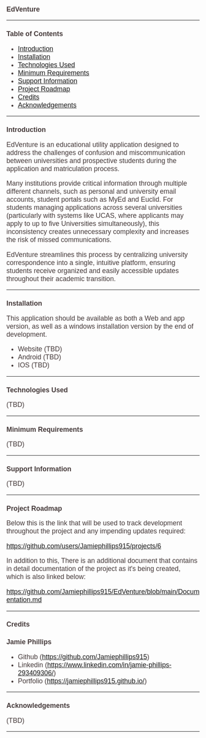 # EdVenture

---
## Table of Contents

- [Introduction](#Introduction)
- [Installation](#Installation)
- [Technologies Used](#Technologies-Used)
- [Minimum Requirements](#Minimum-Requirements)
- [Support Information](#Support-Information)
- [Project Roadmap](#Project-Roadmap)
- [Credits](#Credits)
- [Acknowledgements](#Acknowledgements)

---

## Introduction 
<a id="Introduction"></a>

EdVenture is an educational utility application designed to address the
challenges of confusion and miscommunication between universities and
prospective students during the application and matriculation process.

Many institutions provide critical information through multiple different 
channels, such as personal and university email accounts,
student portals such as MyEd and Euclid. For students managing applications across several 
universities (particularly with systems like UCAS, where applicants
may apply to up to five Universities simultaneously), this inconsistency
creates unnecessary complexity and increases the risk of missed
communications.

EdVenture streamlines this process by centralizing university
correspondence into a single, intuitive platform, ensuring students
receive organized and easily accessible updates throughout
their academic transition.

---

## Installation
<a id="Installation"></a>

This application should be available as both a Web and app version, 
as well as a windows installation version by the end of development.

- Website (TBD)
- Android (TBD)
- IOS (TBD)

---

## Technologies Used
<a id="Technologies-Used"></a>

(TBD)

---

## Minimum Requirements
<a id="Minimum-Requirements"></a>

(TBD)

---

## Support Information
<a id="Support-Information"></a>

(TBD)

---

## Project Roadmap
<a id="Project-Roadmap"></a>

Below this is the link that will be used to track development throughout the project and any impending updates required:

https://github.com/users/Jamiephillips915/projects/6

In addition to this, There is an additional document that contains in
detail documentation of the project as it's being created, which
is also linked below:

https://github.com/Jamiephillips915/EdVenture/blob/main/Documentation.md

---



## Credits
<a id="Credits"></a>

### Jamie Phillips
- Github (https://github.com/Jamiephillips915)
- Linkedin (https://www.linkedin.com/in/jamie-phillips-293409306/)
- Portfolio (https://jamiephillips915.github.io/)

---

## Acknowledgements
<a id="Acknowledgements"></a>

(TBD)

---


<STYLE>
* {
font-size: 1.05rem;
color: #453A3A;
font-family: "Helvetica";
}
</STYLE>

